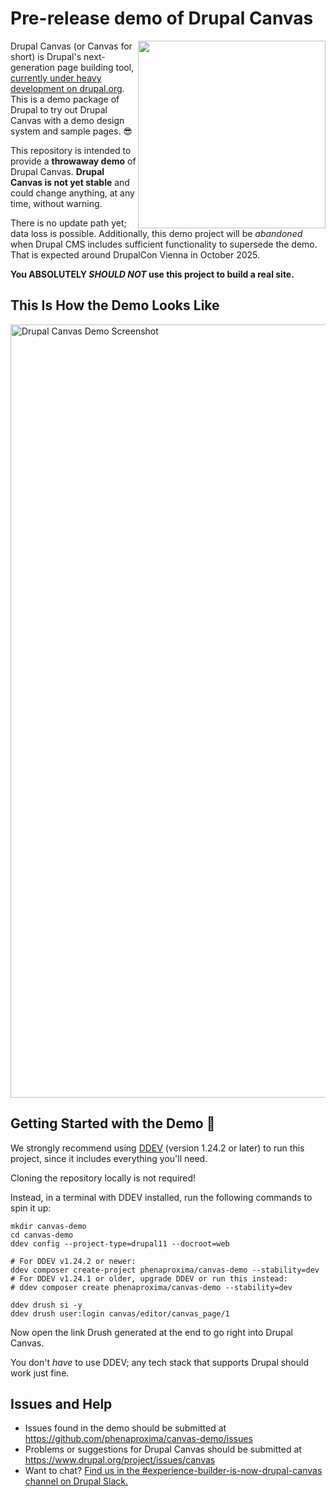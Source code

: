 # Pre-release demo of Drupal Canvas

<img src="https://github.com/user-attachments/assets/c7c3283b-2580-4434-8cce-771cb02aa1f7" width="300" align="right" />

Drupal Canvas (or Canvas for short) is Drupal's next-generation page building tool, [currently under heavy development on drupal.org](https://www.drupal.org/project/canvas). This is a demo package of Drupal to try out Drupal Canvas with a demo design system and sample pages. 😎

This repository is intended to provide a **throwaway demo** of Drupal Canvas. **Drupal Canvas is not yet stable** and could change anything, at any time, without warning.

There is no update path yet; data loss is possible. Additionally, this demo project will be _abandoned_ when Drupal CMS includes sufficient functionality to supersede the demo. That is expected around DrupalCon Vienna in October 2025.

**You ABSOLUTELY _SHOULD NOT_ use this project to build a real site.**

## This Is How the Demo Looks Like

<img width="1912" height="1237" alt="Drupal Canvas Demo Screenshot" src="https://github.com/user-attachments/assets/560cfd6a-3427-4afd-aeb0-d9c6fea0cd5e" />

## Getting Started with the Demo 🚀

We strongly recommend using [DDEV](https://ddev.com/get-started/) (version 1.24.2 or later) to run this project, since it includes everything you'll need.

Cloning the repository locally is not required!

Instead, in a terminal with DDEV installed, run the following commands to spin it up:

```shell
mkdir canvas-demo
cd canvas-demo
ddev config --project-type=drupal11 --docroot=web

# For DDEV v1.24.2 or newer:
ddev composer create-project phenaproxima/canvas-demo --stability=dev
# For DDEV v1.24.1 or older, upgrade DDEV or run this instead:
# ddev composer create phenaproxima/canvas-demo --stability=dev

ddev drush si -y
ddev drush user:login canvas/editor/canvas_page/1
```

Now open the link Drush generated at the end to go right into Drupal Canvas.

You don't _have_ to use DDEV; any tech stack that supports Drupal should work just fine.

## Issues and Help

- Issues found in the demo should be submitted at <https://github.com/phenaproxima/canvas-demo/issues>
- Problems or suggestions for Drupal Canvas should be submitted at <https://www.drupal.org/project/issues/canvas>
- Want to chat? [Find us in the #experience-builder-is-now-drupal-canvas channel on Drupal Slack.](https://drupal.slack.com/archives/C072JMEPUS1)
